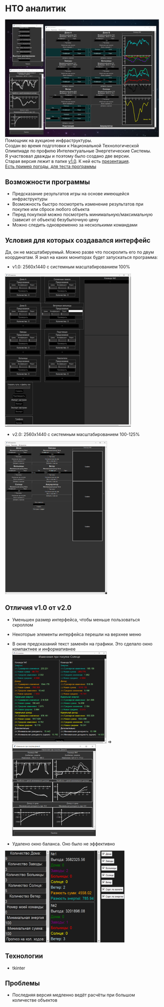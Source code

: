 # НТО аналитик
![preview](attachment/preview_v2.0.png)
Помощник на аукционе инфраструктуры.\
Создан во время подготовки к Национальной Технологической Олимпиаде по профилю Интелектуальные Энергетические Системы.\
Я участвовал дважды и поэтому было создано две версии. \
Старая версия лежит в папке [v1.0](v1.0). К ней есть [презентация](attachment/НТО%20аналитик.pptx). \
[Есть пример погоды, для теста программы](attachment/forecast_example.csv)
## Возможности программы
- Предсказание результатов игры на основе имеющейся инфраструктуры
- Возможность быстро посмотреть изменение результатов при покупке или сбросе любого объекта
- Перед покупкой можно посмотреть минимальную/максимальную (зависит от объекта) безубыточную цену
- Можно следить одновременно за несколькими командами
## Условия для которых создавался интерфейс
Да, он не масштабируемый. Можно разве что поскролить его по двум координатам. Я знал на каких мониторах будет запускаться программа:
- v1.0: 2560x1440 с системным масштабированием 100%
<img src="attachment/view_v1.0.png" alt="predict window v1.0" height="500"/>

- v2.0: 2560x1440 с системным масштабированием 100-125%
<img src="attachment/view_v2.0.png" alt="predict window v1.0" height="500"/>

## Отличия v1.0 от v2.0
- Уменьшен размер интерфейса, чтобы меньше пользоваться скроллом
- Некоторые элементы интерфейса перешли на верхнее меню
- В окне предсказаний текст заменён на графики. Это сделало окно компактнее и информативнее \
<img src="attachment/predict_window_v1.0.png" alt="predict window v1.0" height="300"/> => <img src="attachment/predict_window_v2.0.png" alt="predict window v2.0" height="300"/>

- Удалено окно баланса. Оно было не эффективно
<img src="attachment/balance_window_v1.0.png" alt="predict window v2.0" height="300"/>

## Технологии
- tkinter
## Проблемы
- Последняя версия медленно ведёт расчёты при большом количестве объектов
